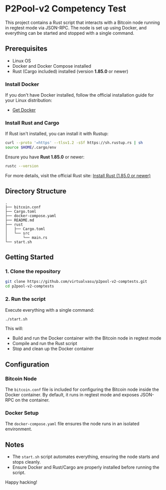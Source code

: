 # P2Pool-v2 Competency Test

This project contains a Rust script that interacts with a Bitcoin node running in regtest mode via JSON-RPC. The node is set up using Docker, and everything can be started and stopped with a single command.

## Prerequisites

- Linux OS
- Docker and Docker Compose installed
- Rust (Cargo included) installed (version **1.85.0** or newer)

### Install Docker
If you don't have Docker installed, follow the official installation guide for your Linux distribution:
- [Get Docker](https://docs.docker.com/get-docker/)

### Install Rust and Cargo
If Rust isn't installed, you can install it with Rustup:
```bash
curl --proto '=https' --tlsv1.2 -sSf https://sh.rustup.rs | sh
source $HOME/.cargo/env
```
Ensure you have **Rust 1.85.0** or newer:
```bash
rustc --version
```
For more details, visit the official Rust site: [Install Rust (1.85.0 or newer)](https://www.rust-lang.org/tools/install)

## Directory Structure
```
.
├── bitcoin.conf
├── Cargo.toml
├── docker-compose.yaml
├── README.md
├── rust
│   ├── Cargo.toml
│   └── src
│       └── main.rs
└── start.sh

```

## Getting Started

### 1. Clone the repository
```bash
git clone https://github.com/virtualvasu/p2pool-v2-comptests.git
cd p2pool-v2-comptests
```

### 2. Run the script
Execute everything with a single command:
```bash
./start.sh
```
This will:
- Build and run the Docker container with the Bitcoin node in regtest mode
- Compile and run the Rust script
- Stop and clean up the Docker container


## Configuration

### Bitcoin Node
The `bitcoin.conf` file is included for configuring the Bitcoin node inside the Docker container. By default, it runs in regtest mode and exposes JSON-RPC on the container.

### Docker Setup
The `docker-compose.yaml` file ensures the node runs in an isolated environment.

## Notes
- The `start.sh` script automates everything, ensuring the node starts and stops cleanly.
- Ensure Docker and Rust/Cargo are properly installed before running the script.

Happy hacking!


